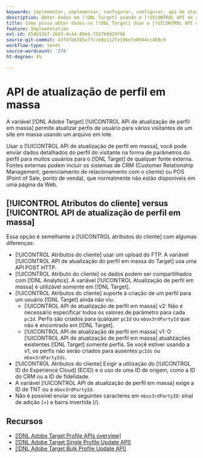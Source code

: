 ```yaml
---
keywords: implementar, implementar, configurar, configurar, api de atualização de perfil em massa
description: Obter dados em [!DNL Target] usando o [!UICONTROL API de atualização de perfil em massa].
title: Como posso obter dados no [!DNL Target] Usar o [!UICONTROL API de atualização de perfil em massa]?
feature: Implementation
exl-id: 654b13b7-1683-4c44-80e6-7557b9d29f66
source-git-commit: 43f4fb8345a77ccb0e112fe196e7e0944cc468c9
workflow-type: tm+mt
source-wordcount: '274'
ht-degree: 4%

---
```


# API de atualização de perfil em massa

A variável [!DNL Adobe Target] [!UICONTROL API de atualização de perfil em massa] permite atualizar perfis de usuário para vários visitantes de um site em massa usando um arquivo em lote.

Usar o [!UICONTROL API de atualização de perfil em massa], você pode enviar dados detalhados do perfil do visitante na forma de parâmetros do perfil para muitos usuários para o [!DNL Target] de qualquer fonte externa. Fontes externas podem incluir os sistemas de CRM (Customer Relationship Management, gerenciamento de relacionamento com o cliente) ou POS (Point of Sale, ponto de venda), que normalmente não estão disponíveis em uma página da Web.

## [!UICONTROL Atributos do cliente] versus [!UICONTROL API de atualização de perfil em massa]

Essa opção é semelhante a [!UICONTROL atributos do cliente] com algumas diferenças:

* [!UICONTROL Atributos do cliente] usar um upload do FTP. A variável [!UICONTROL API de atualização do perfil em massa do Target] usa uma API POST HTTP.
* [!UICONTROL Atributo do cliente] os dados podem ser compartilhados com [!DNL Analytics]. A variável [!UICONTROL Atualização de perfil em massa] é utilizável somente em [!DNL Target].
* [!UICONTROL Atributos do cliente] suporte à criação de um perfil para um usuário [!DNL Target] ainda não viu.
   * [!UICONTROL API de atualização de perfil em massa] v2: Não é necessário especificar todos os valores de parâmetro para cada `pcId`. Perfis são criados para qualquer `pcId` ou `mbox3rdPartyId` que não é encontrado em [!DNL Target].
   * [!UICONTROL API de atualização de perfil em massa] v1: O [!UICONTROL API de atualização de perfil em massa] atualizações existentes [!DNL Target] somente perfis. Se você estiver usando a v1, os perfis não serão criados para ausentes `pcIds` ou `mbox3rdPartyIds`.
* [!UICONTROL Atributos do cliente] Exigir a utilização do [!UICONTROL ID do Experience Cloud] (ECID) e o uso de uma ID de origem, como a ID do CRM ou a ID de fidelidade.
* A variável [!UICONTROL API de atualização de perfil em massa] exige a ID de TNT ou a `mbox3rdPartyId`.
* Não é possível enviar os seguintes caracteres em `mbox3rdPartyID`: sinal de adição (+) e barra invertida (/).

## Recursos

* [[!DNL Adobe Target Profile APIs overview]](/help/dev/administer/profile-api/profile-api-overview.md)
* [[!DNL Adobe Target Single Profile Update API]](/help/dev/administer/profile-api/profile-single-api.md)
* [[!DNL Adobe Target Bulk Profile Update API]](/help/dev/administer/profile-api/profile-bulk-api.md)